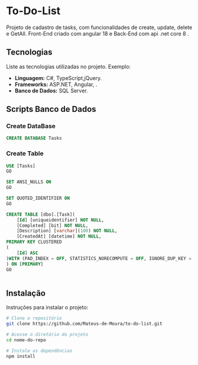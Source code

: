 # To-Do-List

Projeto  de cadastro de tasks, com funcionalidades de create, update, delete e GetAll.
Front-End criado  com  angular 18 e Back-End com api .net core 8 .

## Tecnologias

Liste as tecnologias utilizadas no projeto. Exemplo:

- **Linguagem:** C#, TypeScript,jQuery.
- **Frameworks:** ASP.NET, Angular, .
- **Banco de Dados:** SQL Server.

## Scripts Banco de Dados

### Create DataBase
```sql
CREATE DATABASE Tasks

````

### Create Table

```sql
USE [Tasks]
GO

SET ANSI_NULLS ON
GO

SET QUOTED_IDENTIFIER ON
GO

CREATE TABLE [dbo].[Task](
	[Id] [uniqueidentifier] NOT NULL,
	[Completed] [bit] NOT NULL,
	[Description] [varchar](100) NOT NULL,
	[CreatedAt] [datetime] NOT NULL,
PRIMARY KEY CLUSTERED 
(
	[Id] ASC
)WITH (PAD_INDEX = OFF, STATISTICS_NORECOMPUTE = OFF, IGNORE_DUP_KEY = OFF, ALLOW_ROW_LOCKS = ON, ALLOW_PAGE_LOCKS = ON, OPTIMIZE_FOR_SEQUENTIAL_KEY = OFF) ON [PRIMARY]
) ON [PRIMARY]
GO



```

## Instalação
Instruções para instalar o projeto:

```bash
# Clone o repositório
git clone https://github.com/Mateus-de-Moura/to-do-list.git

# Acesse o diretório do projeto
cd nome-do-repo

# Instale as dependências
npm install


